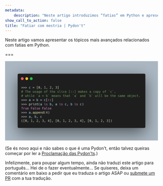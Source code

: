 ```yaml
---
metadata:
    description: "Neste artigo introduzimos “fatias” em Python e apresentamos algumas utilizações idiomáticas desta funcionalidade."
show_call_to_action: false
title: "Fatiar com mestria | Pydon't"
---
```


Neste artigo vamos apresentar os tópicos mais avançados
relacionados com fatias em Python.

===

![Código Python que usa fatias.](thumbnail.png)

(Se és novo aqui e não sabes o que é uma Pydon't, então talvez queiras começar por
ler a [Proclamação das Pydon'ts][manifesto].)

Infelizmente, para poupar algum tempo, ainda não traduzi este artigo para português...
Hei de o fazer eventualmente...
Se quiseres, deixa um comentário em baixo a pedir que eu traduza o artigo ASAP ou [submete um PR][pr] com a tua tradução.


[pr]: https://github.com/mathspp/mathspp/blob/master/pages/02.blog/04.pydonts/mastering-sequence-slicing/item.pt.md
[subscribe]: https://mathspp.com/subscribe
[manifesto]: /blog/pydonts/pydont-manifesto
[csv]: https://docs.python.org/3/library/csv.html
[pathlib]: https://docs.python.org/3/library/pathlib.html
